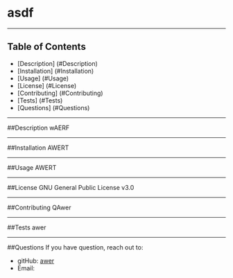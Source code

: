 
# asdf 

----  
## Table of Contents
* [Description] (#Description)
* [Installation] (#Installation)
* [Usage] (#Usage)
* [License] (#License)
* [Contributing] (#Contributing)
* [Tests] (#Tests)
* [Questions] (#Questions)

----
##Description
wAERF

----
##Installation
AWERT

----
##Usage
AWERT

----
##License
GNU General Public License v3.0

----
##Contributing
QAwer

----
##Tests
awer

----
##Questions
If you have question, reach out to:

* gitHub: [awer](https://github.com/awer)
* Email: <waer>
